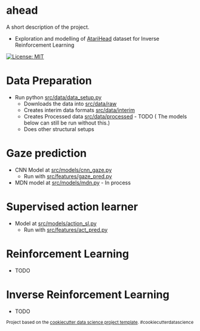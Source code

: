 ahead
==============================

A short description of the project.

* Exploration and modelling of [AtariHead](https://zenodo.org/record/2603190) dataset for Inverse Reinforcement Learning

[![License: MIT](https://img.shields.io/badge/License-MIT-yellow.svg)](https://opensource.org/licenses/MIT)

Data Preparation
===================
* Run python [src/data/data_setup.py](ahead/src/data/data_setup.py)
    * Downloads the data into [src/data/raw](ahead/src/data/raw)
    * Creates interim data formats [src/data/interim](ahead/src/data/interim)
    * Creates Processed data [src/data/processed](ahead/src/data/processed/) - TODO ( The models below can still be run without this.)
    * Does other structural setups 

Gaze prediction
===================
* CNN Model at [src/models/cnn_gaze.py](ahead/src/models/cnn_gaze.py)
    *   Run with [src/features/gaze_pred.py](ahead/src/features/gaze_pred.py)
* MDN model at [src/models/mdn.py](ahead/src/models/mdn.py) - In process

Supervised action learner
===================
* Model at [src/models/action_sl.py](ahead/src/models/action_sl.py)
    *   Run with [src/features/act_pred.py](ahead/src/features/act_pred.py)

Reinforcement Learning
===================
 * TODO


Inverse Reinforcement Learning
===================
* TODO



<p><small>Project based on the <a target="_blank" href="https://drivendata.github.io/cookiecutter-data-science/">cookiecutter data science project template</a>. #cookiecutterdatascience</small></p>